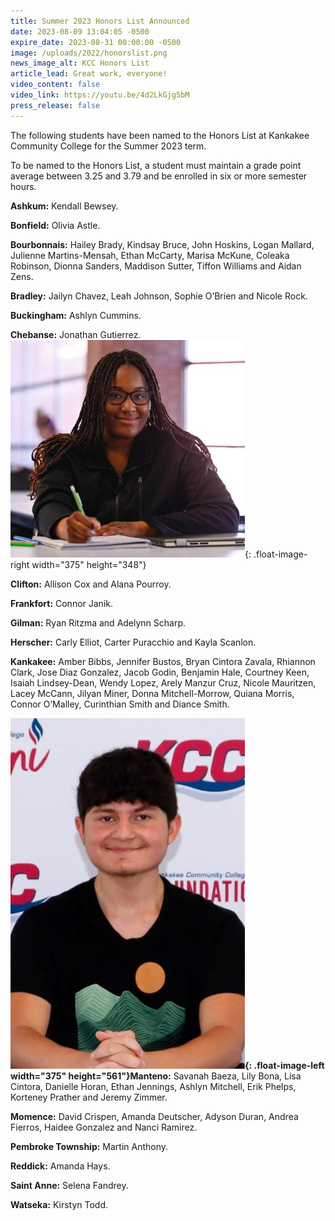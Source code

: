 ```yaml
---
title: Summer 2023 Honors List Announced
date: 2023-08-09 13:04:05 -0500
expire_date: 2023-08-31 00:00:00 -0500
image: /uploads/2022/honorslist.png
news_image_alt: KCC Honors List
article_lead: Great work, everyone!
video_content: false
video_link: https://youtu.be/4d2LkGjg5bM
press_release: false
---
```

The following students have been named to the Honors List at Kankakee Community College for the Summer 2023 term.

To be named to the Honors List, a student must maintain a grade point average between 3.25 and 3.79 and be enrolled in six or more semester hours.

**Ashkum:** Kendall Bewsey.

**Bonfield:** Olivia Astle.

**Bourbonnais:** Hailey Brady, Kindsay Bruce, John Hoskins, Logan Mallard, Julienne Martins-Mensah, Ethan McCarty, Marisa McKune, Coleaka Robinson, Dionna Sanders, Maddison Sutter, Tiffon Williams and Aidan Zens.

**Bradley:** Jailyn Chavez, Leah Johnson, Sophie O’Brien and Nicole Rock.

**Buckingham:** Ashlyn Cummins.

**Chebanse:** Jonathan Gutierrez.![Amber Bibbs of Kankakee](/uploads/2023/amberbibbshonors-375x348.jpg "Amber Bibbs of Kankakee"){: .float-image-right width="375" height="348"}

**Clifton:** Allison Cox and Alana Pourroy.

**Frankfort:** Connor Janik.

**Gilman:** Ryan Ritzma and Adelynn Scharp.

**Herscher:** Carly Elliot, Carter Puracchio and Kayla Scanlon.

**Kankakee:** Amber Bibbs, Jennifer Bustos, Bryan Cintora Zavala, Rhiannon Clark, Jose Diaz Gonzalez, Jacob Godin, Benjamin Hale, Courtney Keen, Isaiah Lindsey-Dean, Wendy Lopez, Arely Manzur Cruz, Nicole Mauritzen, Lacey McCann, Jilyan Miner, Donna Mitchell-Morrow, Quiana Morris, Connor O’Malley, Curinthian Smith and Diance Smith.

**![Ethan Jennings of Manteno](/uploads/2023/ethanjenningshonors-375x561.jpg "Ethan Jennings of Manteno"){: .float-image-left width="375" height="561"}Manteno:** Savanah Baeza, Lily Bona, Lisa Cintora, Danielle Horan, Ethan Jennings, Ashlyn Mitchell, Erik Phelps, Korteney Prather and Jeremy Zimmer.

**Momence:** David Crispen, Amanda Deutscher, Adyson Duran, Andrea Fierros, Haidee Gonzalez and Nanci Ramirez.

**Pembroke Township:** Martin Anthony.

**Reddick:** Amanda Hays.

**Saint Anne:** Selena Fandrey.

**Watseka:** Kirstyn Todd.